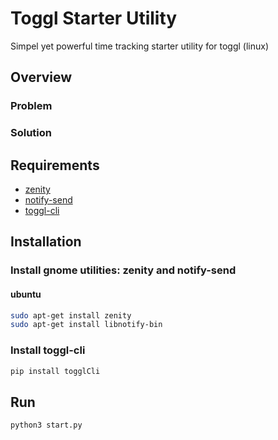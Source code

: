 # Toggl Starter Utility
Simpel yet powerful time tracking starter utility for toggl (linux)

## Overview
### Problem
### Solution
## Requirements
 * [zenity](https://help.gnome.org/users/zenity/3.32/)
 * [notify-send](http://manpages.ubuntu.com/manpages/xenial/en/man1/notify-send.1.html)
 * [toggl-cli](https://github.com/AuHau/toggl-cli)

## Installation

### Install gnome utilities: zenity and notify-send

#### ubuntu
```bash 
sudo apt-get install zenity
sudo apt-get install libnotify-bin
```

### Install toggl-cli

```bash
pip install togglCli
```

## Run

```bash
python3 start.py
```